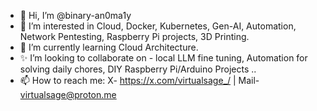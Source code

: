 - 👋 Hi, I’m @binary-an0ma1y
- 👀 I’m interested in Cloud, Docker, Kubernetes, Gen-AI, Automation, Network Pentesting, Raspberry Pi projects, 3D Printing.
- 🌱 I’m currently learning Cloud Architecture.
- ✨ I’m looking to collaborate on - local LLM fine tuning, Automation for solving daily chores, DIY Raspberry Pi/Arduino Projects ..
- 📫 How to reach me: X- https://x.com/virtualsage_/ | Mail- virtualsage@proton.me

<!---
binary-an0ma1y/binary-an0ma1y is a ✨ special ✨ repository because its `README.md` (this file) appears on your GitHub profile.
You can click the Preview link to take a look at your changes.
--->
